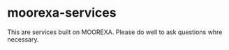 # moorexa-services
This are services built on MOOREXA. Please do well to ask questions whre necessary.

